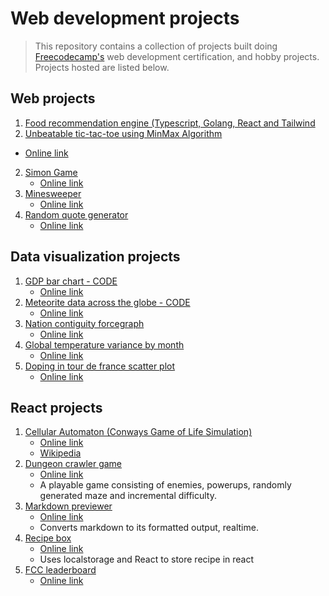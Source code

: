 # Web development projects

> This repository contains a collection of projects built doing [Freecodecamp's](https://www.freecodecamp.org/) web development certification, and hobby projects. Projects hosted are listed below.

## Web projects

1.  [Food recommendation engine (Typescript, Golang, React and Tailwind](https://masala-box.herokuapp.com/)
2.  [Unbeatable tic-tac-toe using MinMax Algorithm](./front-end/TicTacToe/)
   - [Online link](https://codepen.io/abhinavthinktank/full/dRwwNb)
2. [Simon Game](./front-end/Simon-Game/)
   - [Online link](https://codepen.io/abhinavthinktank/full/RgmBjZ)
3. [Minesweeper](https://codepen.io/abhinavthinktank/full/yXLGRP)
   - [Online link](https://codepen.io/abhinavthinktank/full/yXLGRP)
4. [Random quote generator](./front-end/Random%20quote%20generator/)
   - [Online link](https://codepen.io/abhinavthinktank/full/gWBJrW)

## Data visualization projects

1. [GDP bar chart - CODE](./data-visualization/D3-projects/GDP-bar-chart/)
   - [Online link](https://codepen.io/abhinavthinktank/full/brzZLW)
2. [Meteorite data across the globe - CODE](./data-visualization/D3-projects/map-data-across-globe/)
   - [Online link](https://codepen.io/abhinavthinktank/full/EQQdgM)
3. [Nation contiguity forcegraph](./data-visualization/D3-projects/nation-contiguity-forcegraph/)
   - [Online link](https://codepen.io/abhinavthinktank/full/QQagQb)
4. [Global temperature variance by month](./data-visualization/D3-projects/Surface-temp-heatmap/)
   - [Online link](https://codepen.io/abhinavthinktank/full/JroaRb)
5. [Doping in tour de france scatter plot](./data-visualization/D3-projects/Tour-de-France-Scatterplot/)
   - [Online link](https://codepen.io/abhinavthinktank/full/XaGQBr)

## React projects

1. [Cellular Automaton (Conways Game of Life Simulation)](./React-projects/game-of-life/)
   - [Online link](https://codepen.io/abhinavthinktank/pen/wqEPPN)
   - [Wikipedia](https://en.wikipedia.org/wiki/Conway%27s_Game_of_Life)
2. [Dungeon crawler game](./React-projects/react-dungeon-crawler/)
   - [Online link](https://react-dungeon-master.herokuapp.com/)
   * A playable game consisting of enemies, powerups, randomly generated maze and incremental difficulty.
3. [Markdown previewer](./React-projects/markdown-previewer/)
   - [Online link](https://codepen.io/abhinavthinktank/full/xLGjba)
   - Converts markdown to its formatted output, realtime.
4. [Recipe box](./React-projects/react-recipe-box/)
   - [Online link](https://codepen.io/abhinavthinktank/full/mMOjJb)
   - Uses localstorage and React to store recipe in react
5. [FCC leaderboard](./React-projects/fcc-leaderboard/)
   - [Online link](https://codepen.io/abhinavthinktank/full/eEJyre)


